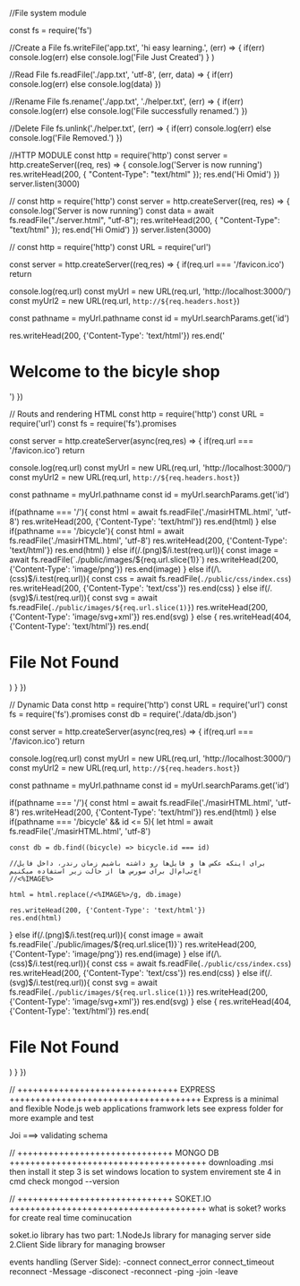 //File system module

const fs = require('fs')

//Create a File
fs.writeFile('app.txt', 'hi easy learning.', (err) => {
  if(err) console.log(err)
  else console.log('File Just Created')
} )

//Read File
fs.readFile('./app.txt', 'utf-8', (err, data) => {
  if(err) console.log(err)
  else console.log(data)
})

//Rename File
fs.rename('./app.txt', './helper.txt', (err) => {
  if(err) console.log(err)
  else console.log('File successfully renamed.')
})

//Delete File
fs.unlink('./helper.txt', (err) => {
  if(err) console.log(err)
  else console.log('File Removed.')
})


//HTTP MODULE
const http = require('http')
const server = http.createServer((req, res) => {
  console.log('Server is now running')
  res.writeHead(200, { "Content-Type": "text/html" });
  res.end('Hi Omid')
})
server.listen(3000)

//
const http = require('http')
const server = http.createServer((req, res) => {
  console.log('Server is now running')
  const data = await fs.readFile("./server.html", "utf-8");
  res.writeHead(200, { "Content-Type": "text/html" });
  res.end('Hi Omid')
})
server.listen(3000)

//
const http = require('http')
const URL = require('url')

const server = http.createServer((req,res) => {
  if(req.url === '/favicon.ico') return

  console.log(req.url)
  const myUrl = new URL(req.url, 'http://localhost:3000/')
  const myUrl2 = new URL(req.url, `http://${req.headers.host}`)

  const pathname = myUrl.pathname
  const id = myUrl.searchParams.get('id')

  res.writeHead(200, {'Content-Type': 'text/html'})
  res.end('<h1>Welcome to the bicyle shop </h1>')
})

// Routs and rendering HTML
const http = require('http')
const URL = require('url')
const fs = require('fs').promises

const server = http.createServer(async(req,res) => {
  if(req.url === '/favicon.ico') return

  console.log(req.url)
  const myUrl = new URL(req.url, 'http://localhost:3000/')
  const myUrl2 = new URL(req.url, `http://${req.headers.host}`)

  const pathname = myUrl.pathname
  const id = myUrl.searchParams.get('id')

  if(pathname === '/'){
    const html = await fs.readFile('./masirHTML.html', 'utf-8')
    res.writeHead(200, {'Content-Type': 'text/html'})
    res.end(html)
  } else if(pathname === '/bicycle'){
    const html = await fs.readFile('./masirHTML.html', 'utf-8')
    res.writeHead(200, {'Content-Type': 'text/html'})
    res.end(html)
  } else if(/\.(png)$/i.test(req.url)){
    const image = await fs.readFile(`./public/images/${req.url.slice(1)}`)
    res.writeHead(200, {'Content-Type': 'image/png'})
    res.end(image)
  } else if(/\.(css)$/i.test(req.url)){
    const css = await fs.readFile(`./public/css/index.css`)
    res.writeHead(200, {'Content-Type': 'text/css'})
    res.end(css)
  } else if(/\.(svg)$/i.test(req.url)){
    const svg = await fs.readFile(`./public/images/${req.url.slice(1)}`)
    res.writeHead(200, {'Content-Type': 'image/svg+xml'})
    res.end(svg)
  }
  else {
    res.writeHead(404, {'Content-Type': 'text/html'})
    res.end(<h1>File Not Found</h1>)
  }
})

// Dynamic Data
const http = require('http')
const URL = require('url')
const fs = require('fs').promises
const db = require('./data/db.json')

const server = http.createServer(async(req,res) => {
  if(req.url === '/favicon.ico') return

  console.log(req.url)
  const myUrl = new URL(req.url, 'http://localhost:3000/')
  const myUrl2 = new URL(req.url, `http://${req.headers.host}`)

  const pathname = myUrl.pathname
  const id = myUrl.searchParams.get('id')

  if(pathname === '/'){
    const html = await fs.readFile('./masirHTML.html', 'utf-8')
    res.writeHead(200, {'Content-Type': 'text/html'})
    res.end(html)
  } else if(pathname === '/bicycle' && id <= 5){
    let html = await fs.readFile('./masirHTML.html', 'utf-8')

    const db = db.find((bicycle) => bicycle.id === id)

    //برای اینکه عکس ها و فایل‌ها رو داشته باشیم زمان رندر، داخل فایل اچ‌تی‌ام‌ال برای سورس ها از حالت زیر استفاده میکنیم
    //<%IMAGE%>

    html = html.replace(/<%IMAGE%>/g, db.image)

    res.writeHead(200, {'Content-Type': 'text/html'})
    res.end(html)
  } else if(/\.(png)$/i.test(req.url)){
    const image = await fs.readFile(`./public/images/${req.url.slice(1)}`)
    res.writeHead(200, {'Content-Type': 'image/png'})
    res.end(image)
  } else if(/\.(css)$/i.test(req.url)){
    const css = await fs.readFile(`./public/css/index.css`)
    res.writeHead(200, {'Content-Type': 'text/css'})
    res.end(css)
  } else if(/\.(svg)$/i.test(req.url)){
    const svg = await fs.readFile(`./public/images/${req.url.slice(1)}`)
    res.writeHead(200, {'Content-Type': 'image/svg+xml'})
    res.end(svg)
  }
  else {
    res.writeHead(404, {'Content-Type': 'text/html'})
    res.end(<h1>File Not Found</h1>)
  }
})

// +++++++++++++++++++++++++++++++ EXPRESS +++++++++++++++++++++++++++++++++++++
Express is a minimal and flexible Node.js web applications framwork
lets see express folder for more example and test

Joi ===> validating schema

// ++++++++++++++++++++++++++++++ MONGO DB ++++++++++++++++++++++++++++++++++++++
downloading .msi
then install it
step 3 is set windows location to system envirement
ste 4 in cmd check mongod --version

// ++++++++++++++++++++++++++++++ SOKET.IO ++++++++++++++++++++++++++++++++++++++
what is soket? 
    works for create real time cominucation

soket.io library has two part:
  1.NodeJs library for managing server side
  2.Client Side library for managing browser

events handling (Server Side):
  -connect    connect_error   connect_timeout    reconnect
  -Message
  -disconect
  -reconnect
  -ping
  -join
  -leave